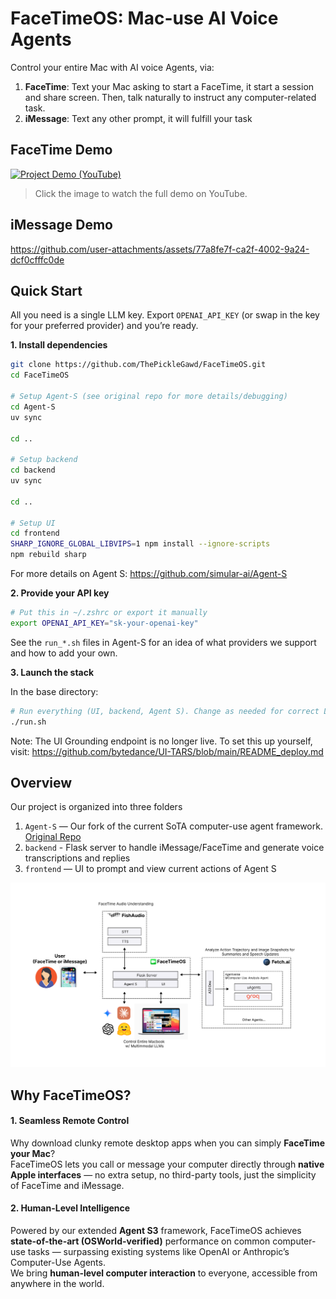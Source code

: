 # FaceTimeOS: Mac-use AI Voice Agents

Control your entire Mac with AI voice Agents, via:

1. **FaceTime**: Text your Mac asking to start a FaceTime, it start a session and share screen. Then, talk naturally to instruct any computer-related task.
2. **iMessage**: Text any other prompt, it will fulfill your task

## FaceTime Demo

<a href="https://www.youtube.com/watch?v=zN96RdE0OSg" target="_blank">
  <picture>
    <img src="https://img.youtube.com/vi/zN96RdE0OSg/maxresdefault.jpg" alt="Project Demo (YouTube)" />
  </picture>
</a>

> Click the image to watch the full demo on YouTube.

## iMessage Demo

https://github.com/user-attachments/assets/77a8fe7f-ca2f-4002-9a24-dcf0cfffc0de

## Quick Start

All you need is a single LLM key. Export `OPENAI_API_KEY` (or swap in the key for your preferred provider) and you’re ready.

**1. Install dependencies**

```bash
git clone https://github.com/ThePickleGawd/FaceTimeOS.git
cd FaceTimeOS

# Setup Agent-S (see original repo for more details/debugging)
cd Agent-S
uv sync

cd ..

# Setup backend
cd backend
uv sync

cd ..

# Setup UI
cd frontend
SHARP_IGNORE_GLOBAL_LIBVIPS=1 npm install --ignore-scripts
npm rebuild sharp
```

For more details on Agent S: https://github.com/simular-ai/Agent-S

**2. Provide your API key**

```bash
# Put this in ~/.zshrc or export it manually
export OPENAI_API_KEY="sk-your-openai-key"
```

See the `run_*.sh` files in Agent-S for an idea of what providers we support and how to add your own.

**3. Launch the stack**

In the base directory:

```bash
# Run everything (UI, backend, Agent S). Change as needed for correct LLM provider
./run.sh
```

Note: The UI Grounding endpoint is no longer live. To set this up yourself, visit: https://github.com/bytedance/UI-TARS/blob/main/README_deploy.md

## Overview

Our project is organized into three folders

1. `Agent-S` — Our fork of the current SoTA computer-use agent framework. [Original Repo](https://github.com/simular-ai/Agent-S)
2. `backend` - Flask server to handle iMessage/FaceTime and generate voice transcriptions and replies
3. `frontend` — UI to prompt and view current actions of Agent S

![FaceTimeOS System Diagram](docs/diagram.png)

## Why FaceTimeOS?

#### 1. Seamless Remote Control

Why download clunky remote desktop apps when you can simply **FaceTime your Mac**?  
FaceTimeOS lets you call or message your computer directly through **native Apple interfaces** — no extra setup, no third-party tools, just the simplicity of FaceTime and iMessage.

#### 2. Human-Level Intelligence

Powered by our extended **Agent S3** framework, FaceTimeOS achieves **state-of-the-art (OSWorld-verified)** performance on common computer-use tasks — surpassing existing systems like OpenAI or Anthropic’s Computer-Use Agents.  
We bring **human-level computer interaction** to everyone, accessible from anywhere in the world.
